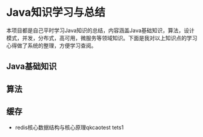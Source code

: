# Java知识学习与总结

本项目都是自己平时学习Java知识的总结，内容涵盖Java基础知识，算法，设计模式，并发，分布式，高可用，微服务等领域知识。下面是我对以上知识点的学习心得做了系统的整理，方便学习查阅。

## Java基础知识



## 算法



## 缓存

- redis核心数据结构与核心原理qkcaotest tets1